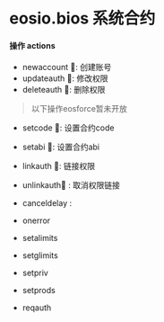# eosio.bios 系统合约

#### 操作 actions

- newaccount : 创建账号 
- updateauth : 修改权限
- deleteauth : 删除权限

> 以下操作eosforce暂未开放

- setcode : 设置合约code
- setabi : 设置合约abi
- linkauth : 链接权限
- unlinkauth : 取消权限链接
- canceldelay : 
- onerror

- setalimits
- setglimits
- setpriv
- setprods
- reqauth